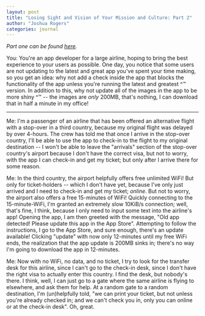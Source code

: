 ```yaml
---
layout: post
title: "Losing Sight and Vision of Your Mission and Culture: Part 2"
author: "Joshua Rogers"
categories: journal
---
```


_Part one can be found [here](https://joshua.hu/losing-sight-vision-mission-of-your-role)._

You: You're an app developer for a large airline, hoping to bring the best experience to your users as possible. One day, you notice that some users are not updating to the latest and great app you've spent your time making, so you get an idea: why not add a check inside the app that blocks the functionality of the app unless you're running the latest and greatest ^:tm: version. In addition to this, why not update all of the images in the app to be more shiny ^:tm: -- the images are _only_ 200MB, that's nothing, I can download that in half a minute in my office!

---

Me: I'm a passenger of an airline that has been offered an alternative flight with a stop-over in a third country, because my original flight was delayed by over 4-hours. The crew has told me that once I arrive in the stop-over country, I'll be able to use the app to check-in to the flight to my original destination -- I won't be able to leave the "arrivals" section of the stop-over country's airport because I don't have the correct visa, but not to worry, with the app I can check-in and get my ticket; but only after I arrive there for some reason.

Me: In the third country, the airport helpfully offers free unlimited WiFi! But only for ticket-holders -- which I don't have yet, because I've only just arrived and I need to check-in and get my ticket; _online_. But not to worry, the airport also offers a free 15-minutes of WiFi! Quickly connecting to the 15-minute-WiFi, I'm granted an extremely slow 10KiB/s connection; well, that's fine, I think, because I only need to input some text into the airline's app! Opening the app, I am then greeted with the message, "Old app detected! Please update this app in the App Store". Attempting to follow the instructions, I go to the App Store, and sure enough, there's an update available! Clicking "update" with now only 12-minutes until my free WiFi ends, the realization that the app update is 200MB sinks in; there's no way I'm going to download the app in 12-minutes.

Me: Now with no WiFi, no data, and no ticket, I try to look for the transfer desk for this airline, since I can't go to the check-in desk, since I don't have the right visa to actually enter this country. I find the desk, but nobody's there. I think, well, I can just go to a gate where the same airline is flying to elsewhere, and ask them for help. At a random gate to a random destination, I'm (un)helpfully told, "we can print your ticket, but not unless you're already checked in; and we can't check you in, only you can online or at the check-in desk". Oh, great.
